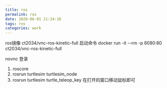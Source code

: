 ```yaml
---
title: ros
permalink: ros
date: 2020-06-01 21:24:18
tags: ros
categories: work
---
```


ros镜像 ct2034/vnc-ros-kinetic-full
启动命令 docker run -it --rm -p 6080:80 ct2034/vnc-ros-kinetic-full

novnc 登录

1. roscore
2. rosrun turtlesim turtlesim_node
3. rosrun turtlesim turtle_teleop_key  在打开的窗口移动鼠标即可
